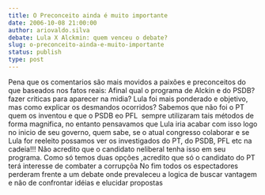 ```yaml
---
title: O Preconceito ainda é muito importante
date: 2006-10-08 21:00:00
author: ariovaldo.silva
debate: Lula X Alckmin: quem venceu o debate?
slug: o-preconceito-ainda-e-muito-importante
status: publish 
type: post
---
```


Pena que os comentarios são mais movidos a paixões e preconceitos do que baseados nos fatos reais: Afinal qual o programa de Alckin e do PSDB? fazer criticas para aparecer na midia? Lula foi mais ponderado e objetivo, mas como explicar os desmandos ocorridos? Sabemos que não foi o PT quem os inventou e que o PSDB eo PFL  sempre utilizaram tais métodos de forma magnifica, no entanto pensavamos que Lula iria acabar com isso logo no inicio de seu governo, quem sabe, se o atual congresso colaborar e se Lula for reeleito possamos ver os investigados do PT, do PSDB, PFL etc na cadeia!!! Não acredito que o candidato neliberal tenha isso em seu programa. Como só temos duas opções ,acredito que só o candidato do PT terá interesse de combater a corrupçõa No fim todos os espectadores perderam frente a um debate onde prevaleceu a logica de buscar vantagem e não de confrontar idéias e elucidar propostas


